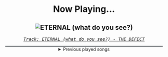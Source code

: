 <div align="center"> 
<h1>Now Playing...</h1>

![ETERNAL (what do you see?)](https://i.scdn.co/image/ab67616d00001e026f2739ec511199f0e6d2cd8d)
--
_<samp><a href="https://open.spotify.com/track/1LRQ200xSy7VcnmXqPzJbK">Track: ETERNAL (what do you see?) - THE DEFECT</a></samp>_

<div style="border: 1px #4B5054 solid"></div>
<details>
  <summary>
    Previous played songs
  </summary>
  <table>
    <thead>
      <tr>
        <th>
          Artist
        </th>
        <th>
          Song
        </th>
        <th>
          Link
        </th>
      </tr>
    </thead>
    <tbody>
      <tr><td>THE DEFECT</td><td>ETERNAL (what do you see?)</td><td><a href="https://open.spotify.com/track/1LRQ200xSy7VcnmXqPzJbK">https://open.spotify.com/track/1LRQ200xSy7VcnmXqPzJbK</a></td></tr><tr><td>I Will Never Be The Same</td><td>Worldless</td><td><a href="https://open.spotify.com/track/04DVF065NOx5wRtYeOP2OH">https://open.spotify.com/track/04DVF065NOx5wRtYeOP2OH</a></td></tr><tr><td>SWARM</td><td>No Salvation</td><td><a href="https://open.spotify.com/track/3D2QqzVQ4238uGCJo5YrE3">https://open.spotify.com/track/3D2QqzVQ4238uGCJo5YrE3</a></td></tr><tr><td>Young Medicine</td><td>Hold on to Anything</td><td><a href="https://open.spotify.com/track/1N3LgY87JcGh1ey6BX9U6e">https://open.spotify.com/track/1N3LgY87JcGh1ey6BX9U6e</a></td></tr><tr><td>The Plague</td><td>I Feel Fine</td><td><a href="https://open.spotify.com/track/3iT8Q1mSuUvfs21eUWc0mG">https://open.spotify.com/track/3iT8Q1mSuUvfs21eUWc0mG</a></td></tr><tr><td>Coping Method</td><td>Vicegrip</td><td><a href="https://open.spotify.com/track/0YXpqc6qZduaJnp7p9Wyri">https://open.spotify.com/track/0YXpqc6qZduaJnp7p9Wyri</a></td></tr><tr><td>Daedric</td><td>Coldharbour</td><td><a href="https://open.spotify.com/track/2ZcnrU8BDaLXpVfoV5Qcmt">https://open.spotify.com/track/2ZcnrU8BDaLXpVfoV5Qcmt</a></td></tr><tr><td>Hyper</td><td>Break and Enter</td><td><a href="https://open.spotify.com/track/3666GsMZa11dgLdEUv83qf">https://open.spotify.com/track/3666GsMZa11dgLdEUv83qf</a></td></tr><tr><td>Sunset Neon</td><td>Never Dance Again</td><td><a href="https://open.spotify.com/track/61o43SEnbo1ZEfPMXez75m">https://open.spotify.com/track/61o43SEnbo1ZEfPMXez75m</a></td></tr><tr><td>Processor</td><td>Scream</td><td><a href="https://open.spotify.com/track/1nIfxTlsVZbW2b49KuC7Rs">https://open.spotify.com/track/1nIfxTlsVZbW2b49KuC7Rs</a></td></tr><tr><td>SWARM</td><td>Devil's At Your Door</td><td><a href="https://open.spotify.com/track/2dD4peQoDBVZE6kx5DjaNN">https://open.spotify.com/track/2dD4peQoDBVZE6kx5DjaNN</a></td></tr><tr><td>Daedric</td><td>Titan</td><td><a href="https://open.spotify.com/track/6ls0JuPt30feIrpOwGTCz3">https://open.spotify.com/track/6ls0JuPt30feIrpOwGTCz3</a></td></tr><tr><td>Bullet to the Heart</td><td>Revenant</td><td><a href="https://open.spotify.com/track/3EUmqu5KDSqnWnE53c9OOm">https://open.spotify.com/track/3EUmqu5KDSqnWnE53c9OOm</a></td></tr><tr><td>Paul Udarov</td><td>The Chosen</td><td><a href="https://open.spotify.com/track/4nwijzuBcOtc6tyIWJo0QF">https://open.spotify.com/track/4nwijzuBcOtc6tyIWJo0QF</a></td></tr><tr><td>Void Chapter</td><td>Lucid Nightmare</td><td><a href="https://open.spotify.com/track/4Ty7xzLVx4WpdwgV4ARHoN">https://open.spotify.com/track/4Ty7xzLVx4WpdwgV4ARHoN</a></td></tr><tr><td>Nitroverts</td><td>What's Going On</td><td><a href="https://open.spotify.com/track/7zBG4CRoc8ObsOjW1iRBwg">https://open.spotify.com/track/7zBG4CRoc8ObsOjW1iRBwg</a></td></tr><tr><td>SKYND</td><td>Violets are Blue</td><td><a href="https://open.spotify.com/track/6UknqK1dHb4ksmcLGY6Kia">https://open.spotify.com/track/6UknqK1dHb4ksmcLGY6Kia</a></td></tr><tr><td>SKYND</td><td>Heaven's Gate</td><td><a href="https://open.spotify.com/track/4I1eGb0kMvB29zq24uPwqf">https://open.spotify.com/track/4I1eGb0kMvB29zq24uPwqf</a></td></tr><tr><td>Rabbit Junk</td><td>Fight Me, Erebus</td><td><a href="https://open.spotify.com/track/0tnPnPjE74YICbqe28nhn5">https://open.spotify.com/track/0tnPnPjE74YICbqe28nhn5</a></td></tr><tr><td>Coping Method</td><td>Hypomania</td><td><a href="https://open.spotify.com/track/2GaLjKFoERo2xFaheR88FQ">https://open.spotify.com/track/2GaLjKFoERo2xFaheR88FQ</a></td></tr>
    </tbody>
  </table>
</details>

</div>
